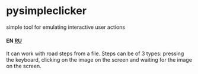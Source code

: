 # pysimpleclicker
simple tool for emulating interactive user actions

#### EN [RU](READMEru.md)

It can work with road steps from a file. Steps can be of 3 types: pressing the keyboard, clicking on the image on the screen and waiting for the image on the screen.
